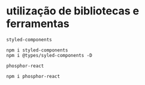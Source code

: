 # utilização de bibliotecas e ferramentas 

```
styled-components

npm i styled-components
npm i @types/syled-components -D

phosphor-react

npm i phosphor-react

```
